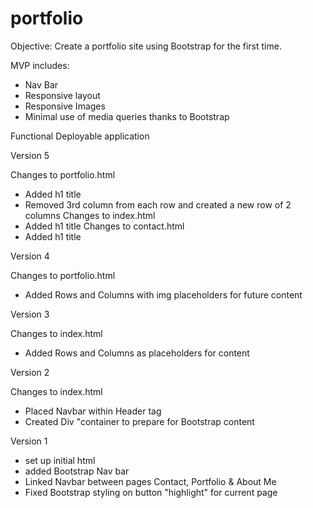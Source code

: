 # portfolio

Objective: Create a portfolio site using Bootstrap for the first time.

MVP includes:
- Nav Bar
- Responsive layout
- Responsive Images
- Minimal use of media queries thanks to Bootstrap

Functional Deployable application

Version 5

Changes to portfolio.html
- Added h1 title
- Removed 3rd column from each row and created a new row of 2 columns
Changes to index.html
- Added h1 title
Changes to contact.html
- Added h1 title

Version 4

Changes to portfolio.html
- Added Rows and Columns with img placeholders for future content

Version 3

Changes to index.html
- Added Rows and Columns as placeholders for content

Version 2

Changes to index.html
- Placed Navbar within Header tag
- Created Div "container to prepare for Bootstrap content

Version 1
- set up initial html
- added Bootstrap Nav bar
- Linked Navbar between pages Contact, Portfolio & About Me
- Fixed Bootstrap styling on button "highlight" for current page
